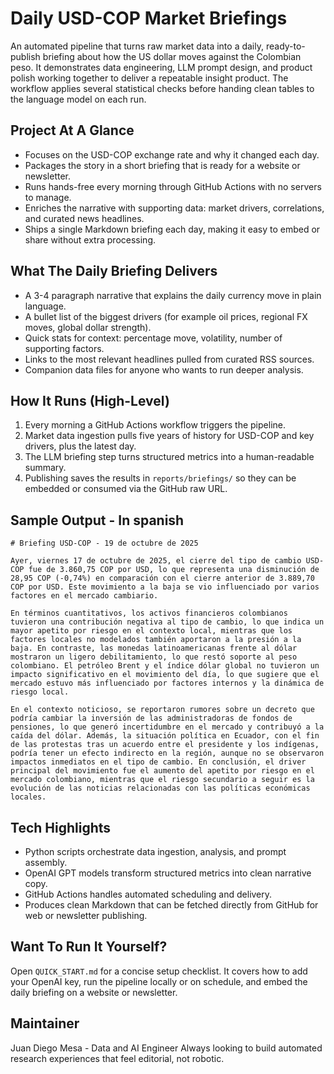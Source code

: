 # Daily USD-COP Market Briefings

An automated pipeline that turns raw market data into a daily, ready-to-publish briefing about how the US dollar moves against the Colombian peso. It demonstrates data engineering, LLM prompt design, and product polish working together to deliver a repeatable insight product. The workflow applies several statistical checks before handing clean tables to the language model on each run.

## Project At A Glance
- Focuses on the USD-COP exchange rate and why it changed each day.
- Packages the story in a short briefing that is ready for a website or newsletter.
- Runs hands-free every morning through GitHub Actions with no servers to manage.
- Enriches the narrative with supporting data: market drivers, correlations, and curated news headlines.
- Ships a single Markdown briefing each day, making it easy to embed or share without extra processing.

## What The Daily Briefing Delivers
- A 3-4 paragraph narrative that explains the daily currency move in plain language.
- A bullet list of the biggest drivers (for example oil prices, regional FX moves, global dollar strength).
- Quick stats for context: percentage move, volatility, number of supporting factors.
- Links to the most relevant headlines pulled from curated RSS sources.
- Companion data files for anyone who wants to run deeper analysis.

## How It Runs (High-Level)
1. Every morning a GitHub Actions workflow triggers the pipeline.
2. Market data ingestion pulls five years of history for USD-COP and key drivers, plus the latest day.
3. The LLM briefing step turns structured metrics into a human-readable summary.
4. Publishing saves the results in `reports/briefings/` so they can be embedded or consumed via the GitHub raw URL.

## Sample Output - In spanish
```
# Briefing USD-COP - 19 de octubre de 2025

Ayer, viernes 17 de octubre de 2025, el cierre del tipo de cambio USD-COP fue de 3.860,75 COP por USD, lo que representa una disminución de 28,95 COP (-0,74%) en comparación con el cierre anterior de 3.889,70 COP por USD. Este movimiento a la baja se vio influenciado por varios factores en el mercado cambiario.

En términos cuantitativos, los activos financieros colombianos tuvieron una contribución negativa al tipo de cambio, lo que indica un mayor apetito por riesgo en el contexto local, mientras que los factores locales no modelados también aportaron a la presión a la baja. En contraste, las monedas latinoamericanas frente al dólar mostraron un ligero debilitamiento, lo que restó soporte al peso colombiano. El petróleo Brent y el índice dólar global no tuvieron un impacto significativo en el movimiento del día, lo que sugiere que el mercado estuvo más influenciado por factores internos y la dinámica de riesgo local.

En el contexto noticioso, se reportaron rumores sobre un decreto que podría cambiar la inversión de las administradoras de fondos de pensiones, lo que generó incertidumbre en el mercado y contribuyó a la caída del dólar. Además, la situación política en Ecuador, con el fin de las protestas tras un acuerdo entre el presidente y los indígenas, podría tener un efecto indirecto en la región, aunque no se observaron impactos inmediatos en el tipo de cambio. En conclusión, el driver principal del movimiento fue el aumento del apetito por riesgo en el mercado colombiano, mientras que el riesgo secundario a seguir es la evolución de las noticias relacionadas con las políticas económicas locales.

```

## Tech Highlights
- Python scripts orchestrate data ingestion, analysis, and prompt assembly.
- OpenAI GPT models transform structured metrics into clean narrative copy.
- GitHub Actions handles automated scheduling and delivery.
- Produces clean Markdown that can be fetched directly from GitHub for web or newsletter publishing.

## Want To Run It Yourself?
Open `QUICK_START.md` for a concise setup checklist. It covers how to add your OpenAI key, run the pipeline locally or on schedule, and embed the daily briefing on a website or newsletter.

## Maintainer
Juan Diego Mesa - Data and AI Engineer
Always looking to build automated research experiences that feel editorial, not robotic.
